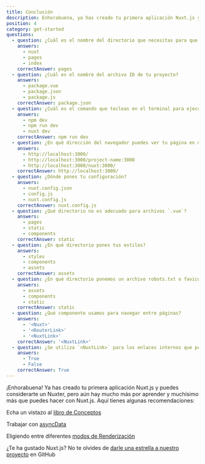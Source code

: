 ```yaml
---
title: Conclusión
description: Enhorabuena, ya has creado tu primera aplicación Nuxt.js y puedes considerarte un Nuxter. Pero aún hay mucho más por aprender y muchísimo más que puedes hacer con Nuxt.js. Aquí tienes algunas recomendaciones.
position: 4
category: get-started
questions:
  - question: ¿Cuál es el nombre del directorio que necesitas para que Nuxt.js funcione?
    answers:
      - nuxt
      - pages
      - index
    correctAnswer: pages
  - question: ¿Cuál es el nombre del archivo ID de tu proyecto?
    answers:
      - package.vue
      - package.json
      - package.js
    correctAnswer: package.json
  - question: ¿Cuál es el comando que tecleas en el terminal para ejecutar tu proyecto Nuxt.js?
    answers:
      - npm dev
      - npm run dev
      - nuxt dev
    correctAnswer: npm run dev
  - question: ¿En qué dirección del navegador puedes ver tu página en modo desarrollo?
    answers:
      - http://localhost:3000/
      - http://localhost:3000/project-name:3000
      - http://localhost:3000/nuxt:3000/
    correctAnswer: http://localhost:3000/
  - question: ¿Dónde pones tu configuración?
    answers:
      - nuxt.config.json
      - config.js
      - nuxt.config.js
    correctAnswer: nuxt.config.js
  - question: ¿Qué directorio no es adecuado para archivos `.vue`?
    answers:
      - pages
      - static
      - components
    correctAnswer: static
  - question: ¿En qué directorio pones tus estilos?
    answers:
      - styles
      - components
      - assets
    correctAnswer: assets
  - question: ¿En qué directorio ponemos un archivo robots.txt o favicon?
    answers:
      - assets
      - components
      - static
    correctAnswer: static
  - question: ¿Qué componente usamos para navegar entre páginas?
    answers:
      - '<Nuxt>'
      - '<RouterLink>'
      - '<NuxtLink>'
    correctAnswer: '<NuxtLink>'
  - question: ¿Se utiliza `<NuxtLink>` para los enlaces internos que pertenecen a la aplicación Nuxt.js?
    answers:
      - True
      - False
    correctAnswer: True
---
```


¡Enhorabuena! Ya has creado tu primera aplicación Nuxt.js y puedes considerarte un Nuxter, pero aún hay mucho más por aprender y muchísimo más que puedes hacer con Nuxt.js. Aquí tienes algunas recomendaciones:

<base-alert type="next">

Echa un vistazo al [libro de Conceptos](../concepts/views)

</base-alert>

<base-alert type="next">

Trabajar con [asyncData](/guides/features/data-fetching#async-data)

</base-alert>

<base-alert type="next">

Eligiendo entre diferentes [modos de Renderización](/guides/features/rendering-modes)

</base-alert>

<base-alert type="star">

¿Te ha gustado Nuxt.js? No te olvides de [darle una estrella a nuestro proyecto](https://github.com/nuxt/nuxt.js) en GitHub

</base-alert>

<quiz :questions="questions"></quiz>
